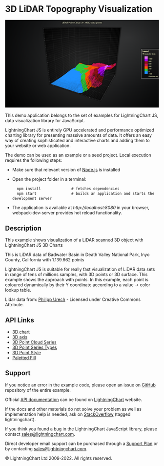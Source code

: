 # 3D LiDAR Topography Visualization

![3D LiDAR Topography Visualization](LidarLand-darkGold.png)

This demo application belongs to the set of examples for LightningChart JS, data visualization library for JavaScript.

LightningChart JS is entirely GPU accelerated and performance optimized charting library for presenting massive amounts of data. It offers an easy way of creating sophisticated and interactive charts and adding them to your website or web application.

The demo can be used as an example or a seed project. Local execution requires the following steps:

-   Make sure that relevant version of [Node.js](https://nodejs.org/en/download/) is installed
-   Open the project folder in a terminal:

          npm install              # fetches dependencies
          npm start                # builds an application and starts the development server

-   The application is available at _http://localhost:8080_ in your browser, webpack-dev-server provides hot reload functionality.


## Description

This example shows visualization of a LiDAR scanned 3D object with LightningChart JS 3D Charts

This is LiDAR data of Badwater Basin in Death Valley National Park, Inyo County, California with 1.139.662 points

LightningChart JS is suitable for really fast visualization of LiDAR data sets in range of tens of millions samples, with 3D points or 3D surface. This example shows the approach with points. In this example, each point is coloured dynamically by their Y coordinate according to a value -> color lookup table.

Lidar data from: [Philipp Urech](https://sketchfab.com/3d-models/badwater-basin-30-sections-across-a-wash-ca8eebf6798d4b0a967336e16f066754) - Licensed under Creative Commons Attribute.


## API Links

* [3D chart]
* [3D axis]
* [3D Point Cloud Series]
* [3D Point Series Types]
* [3D Point Style]
* [Paletted Fill]


## Support

If you notice an error in the example code, please open an issue on [GitHub][0] repository of the entire example.

Official [API documentation][1] can be found on [LightningChart][2] website.

If the docs and other materials do not solve your problem as well as implementation help is needed, ask on [StackOverflow][3] (tagged lightningchart).

If you think you found a bug in the LightningChart JavaScript library, please contact sales@lightningchart.com.

Direct developer email support can be purchased through a [Support Plan][4] or by contacting sales@lightningchart.com.

[0]: https://github.com/Arction/
[1]: https://lightningchart.com/lightningchart-js-api-documentation/
[2]: https://lightningchart.com
[3]: https://stackoverflow.com/questions/tagged/lightningchart
[4]: https://lightningchart.com/support-services/

© LightningChart Ltd 2009-2022. All rights reserved.


[3D chart]: https://lightningchart.com/js-charts/api-documentation/v6.0.0/classes/Chart3D.html
[3D axis]: https://lightningchart.com/js-charts/api-documentation/v6.0.0/classes/Axis3D.html
[3D Point Cloud Series]: https://lightningchart.com/js-charts/api-documentation/v6.0.0/classes/PointCloudSeries3D.html
[3D Point Series Types]: https://lightningchart.com/js-charts/api-documentation/v6.0.0/variables/PointSeriesTypes3D-1.html
[3D Point Style]: https://lightningchart.com/js-charts/api-documentation/v6.0.0/variables/PointStyle3D.html
[Paletted Fill]: https://lightningchart.com/js-charts/api-documentation/v6.0.0/classes/PalettedFill.html

